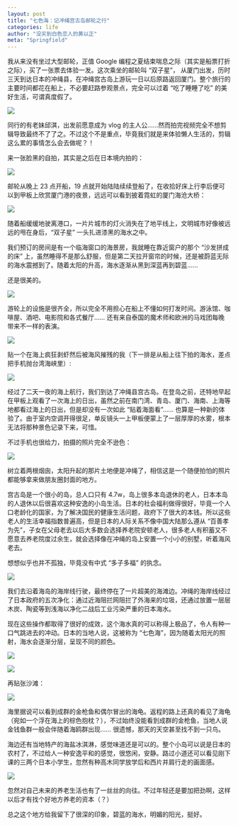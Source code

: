 ```yaml
---
layout: post
title: "七色海：记冲绳宫古岛邮轮之行"
categories: life
author: "没买到白色恋人的黄以正"
meta: "Springfield"
---
```


我从来没有坐过大型邮轮，正值 Google 编程之夏结束喘息之际（其实是船票打折之际），买了一张票去体验一发。这次乘坐的邮轮叫 “双子星”， 从厦门出发，历时三天到达日本的冲绳县，在冲绳宫古岛上游玩一日以后原路返回厦门。整个旅行的主要时间都花在船上，不必要赶路参观景点，完全可以过着 “吃了睡睡了吃” 的美好生活，可谓真度假了。

![](https://i.loli.net/2019/09/07/VBr68fnUdCF5oTv.png)

同行的有老妹邱淇，出发前愿意成为 vlog 的主人公……然而拍完视频完全不想剪辑导致最终不了了之。不过这个不是重点，毕竟我们就是来体验懒人生活的，剪辑这么累的事情怎么会去做呢？！

来一张脸黑的自拍，其实是之后在日本境内拍的：

![](https://i.loli.net/2019/09/07/TdQf19XSaFZbWhP.png)

邮轮从晚上 23 点开船，19 点就开始陆陆续续登船了，在收拾好床上行李后便可以到甲板上欣赏厦门港的夜景，远远可以看到披着霓虹的厦门海沧大桥：

![](https://i.loli.net/2019/09/07/XvesV6Sbxd8aChB.png)

随着船缓缓地驶离港口，一片片城市的灯火消失在了地平线上，文明城市好像被远远的甩在身后，“双子星” 一头扎进漆黑的海水之中。

我们预订的房间是有一个临海窗口的海景房，我就睡在靠近窗户的那个 “沙发拼成的床” 上，虽然睡得不是那么舒服，但是第二天拉开窗帘的时候，还是被蔚蓝无际的海水震撼到了。随着太阳的升高，海水逐渐从黑到深蓝再到碧蓝…… 

还是很美的。

![](https://i.loli.net/2019/09/07/eJLdCEDN2sUSFAP.png)

游轮上的设施是很齐全，所以完全不用担心在船上不懂如何打发时间。游泳馆、咖啡屋、酒吧、电影院和各式餐厅…… 还有来自泰国的魔术师和欧洲的马戏团每晚带来不一样的表演。

![](https://i.loli.net/2019/09/08/ElpTIs4cRA1Zwvr.png)

贴一个在海上疯狂剥虾然后被海风摧残的我（下一排是从船上往下拍的海水，差点把手机抛台湾海峡里）:

![](https://i.loli.net/2019/09/07/Id9X5WMJ8ZQKxw7.png)

经过了二天一夜的海上航行，我们到达了冲绳县宫古岛。在登岛之前，还特地早起在甲板上观看了一次海上的日出，虽然之前在南门湾、青岛、厦门、海南、上海等地都看过海上的日出，但是却没有一次如此 “贴着海面看”…… 也算是一种新的体验了。由于室内空调开得很足，单反镜头一上甲板便蒙上了一层厚厚的水雾，根本无法将那种景色记录下来，可惜。

不过手机也很给力，拍摄的照片完全不逊色：

![](https://i.loli.net/2019/09/07/DLH8PfCcZj43QO6.png)

树立着两根烟囱，太阳升起的那片土地便是冲绳了，相信这是一个随便拍怕的照片都能够拿来做朋友圈封面的地方。

宫古岛是一个很小的岛，总人口只有 4.7w，岛上很多本岛退休的老人，日本本岛的人退休以后很喜欢这种安逸的小岛生活。日本的社会福利做得很好，毕竟一个人口老龄化的国家，为了解决国民的健康生活问题，政府下了很大的本钱。所以这些老人的生活幸福指数普遍高，但是日本的人际关系不像中国大陆那么遵从 “百善孝为先”，子女在父母老去以后大多数会选择养老院安顿老人，很多老人有积蓄又不愿意去养老院度过余生，就会选择像在冲绳的岛上安置一个小小的别墅，听着海风老去。

想想似乎也并不孤独，毕竟没有中式 “多子多福” 的执念。

![](https://i.loli.net/2019/09/07/QYRdLjIS2xHtK1C.png)

我们去沿着海岛的海岸线行驶，最终停在了一片超美的海滩边。冲绳的海岸线经过了日本政府的五次净化：通过近海阻拦网阻拦了外海来的垃圾，还通过放置一层层木炭、陶瓷等到浅海以净化二战后工业污染严重的日本海水。

现在这些操作都取得了很好的成效，这个海水真的可以称得上极品了，令人有种一口气跳进去的冲动。日本的当地人说，这被称为 “七色海”，因为随着太阳光的照射，海水会逐渐分层，呈现不同的颜色。

![](https://i.loli.net/2019/09/08/HElgqGzdDsVZ71P.png)

![](https://i.loli.net/2019/09/08/vUq7HBjgs59PLlV.png)

再贴张沙滩：

![](https://i.loli.net/2019/09/07/qISo2n19e7Wz3tK.png)

海里据说可以看到成群的金枪鱼和偶尔冒出的海龟。返程的路上还真的看见了海龟（宛如一个浮在海上的棕色抱枕？），不过始终没能看到成群的金枪鱼，当地人说金钱鱼群一般会伴随着海鸥群出现…… 很遗憾，那天的天空甚至找不到一只鸟。

海边还有当地特产的海盐冰淇淋，感觉味道还是可以的。整个小岛可以说是日本的农村了，不过给人一种安逸平和的感觉，很悠闲，安静。路过小道还可以看见刚下课的三两个日本小学生，忽然有种高木同学放学后和西片并肩行走的画面感。

![](https://i.loli.net/2019/09/08/5mtUXik3glHFJLb.png)

忽然对自己未来的养老生活也有了一丝丝的向往。不过年轻还是要加把劲啊，这样以后才有找个好地方养老的资本（？）

总之这个地方给我留下了很深的印象，碧蓝的海水，明媚的阳光，挺好。





